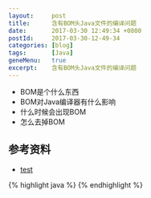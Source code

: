 ```yaml
---
layout:     post
title:      含有BOM头Java文件的编译问题
date:       2017-03-30 12:49:34 +0800
postId:     2017-03-30-12-49-34
categories: [blog]
tags:       [Java]
geneMenu:   true
excerpt:    含有BOM头Java文件的编译问题
---
```


* BOM是个什么东西
* BOM对Java编译器有什么影响
* 什么时候会出现BOM
* 怎么去掉BOM

## 参考资料

* [test](test.html)

{% highlight java %}
{% endhighlight %}
